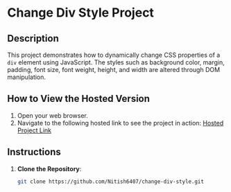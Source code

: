 # Change Div Style Project

## Description

This project demonstrates how to dynamically change CSS properties of a `div` element using JavaScript. The styles such as background color, margin, padding, font size, font weight, height, and width are altered through DOM manipulation.

## How to View the Hosted Version

1. Open your web browser.
2. Navigate to the following hosted link to see the project in action: [Hosted Project Link](https://nitish6407.github.io/DOM-P1/)

## Instructions

1. **Clone the Repository**:
   ```bash
   git clone https://github.com/Nitish6407/change-div-style.git
